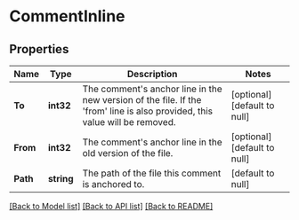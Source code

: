# CommentInline

## Properties
Name | Type | Description | Notes
------------ | ------------- | ------------- | -------------
**To** | **int32** | The comment&#x27;s anchor line in the new version of the file. If the &#x27;from&#x27; line is also provided, this value will be removed. | [optional] [default to null]
**From** | **int32** | The comment&#x27;s anchor line in the old version of the file. | [optional] [default to null]
**Path** | **string** | The path of the file this comment is anchored to. | [default to null]

[[Back to Model list]](../README.md#documentation-for-models) [[Back to API list]](../README.md#documentation-for-api-endpoints) [[Back to README]](../README.md)

